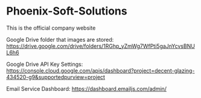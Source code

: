 # Phoenix-Soft-Solutions

This is the official company website

Google Drive folder that images are stored: https://drive.google.com/drive/folders/1RGhp_yZmWg7WfPti5gaJnYcvsBNUL6h6

Google Drive API Key Settings: https://console.cloud.google.com/apis/dashboard?project=decent-glazing-434520-g9&supportedpurview=project

Email Service Dashboard: https://dashboard.emailjs.com/admin/
